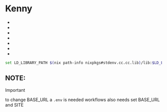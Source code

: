 # Kenny

-
-
-
-
-
-
-

```sh
set LD_LIBRARY_PATH $(nix path-info nixpkgs#stdenv.cc.cc.lib)/lib:$LD_LIBRARY_PATH
```

## NOTE:

> [!IMPORTANT]
> to change BASE_URL a `.env` is needed
> workflows also needs set BASE_URL and SITE

